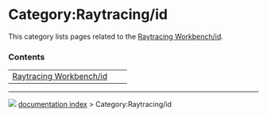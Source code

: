 # Category:Raytracing/id
This category lists pages related to the [Raytracing Workbench/id](Raytracing_Workbench/id.md).

### Contents

|     |     |     |
| --- | --- | --- |
| [Raytracing Workbench/id](Raytracing_Workbench/id.md) |



---
![](images/Right_arrow.png) [documentation index](../README.md) > Category:Raytracing/id
